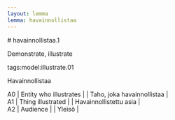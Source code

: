 ```yaml
---
layout: lemma
lemma: havainnollistaa
---
```


<div class="sense">
# <span class="sensename">havainnollistaa.1</span>

<span class="description">Demonstrate, illustrate</span>

tags:model:illustrate.01

<span class="description">Havainnollistaa</span>

A0 | Entity who illustrates |   | Taho, joka havainnollistaa |  
A1 | Thing illustrated |   | Havainnollistettu asia |  
A2 | Audience |   | Yleisö |  

</div>

